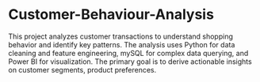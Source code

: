 # Customer-Behaviour-Analysis
This project analyzes customer transactions to understand shopping behavior and identify key patterns. The analysis uses Python for data cleaning and feature engineering, mySQL for complex data querying, and Power BI for visualization. The primary goal is to derive actionable insights on customer segments, product preferences.
